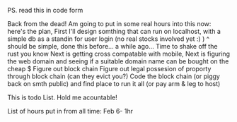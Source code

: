 PS. read this in code form

Back from the dead!
Am going to put in some real hours into this now: here's the plan,
First I'll design somthing that can run on localhost, with a simple db as a standin for user login (no real stocks involved yet :) )
^ should be simple, done this before... a while ago... Time to shake off the rust you know
Next is getting cross compatable with mobile, 
Next is figuring the web domain and seeing if a suitable domain name can be bought on the cheap $
Figure out block chain
Figure out legal possesion of proporty through block chain (can they evict you?)
Code the block chain (or piggy back on smth public) and find place to run it all (or pay arm & leg to host)

This is todo List. Hold me acountable!

List of hours put in from all time:
Feb 6- 1hr
